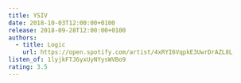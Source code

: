 ```yaml
---
title: YSIV
date: 2018-10-03T12:00:00+0100
release: 2018-09-28T12:00:00+0100
authors:
  - title: Logic
    url: https://open.spotify.com/artist/4xRYI6VqpkE3UwrDrAZL8L
listen_of: 1lyjkFTJ6yxUyNYysWVBo9
rating: 3.5
---
```

